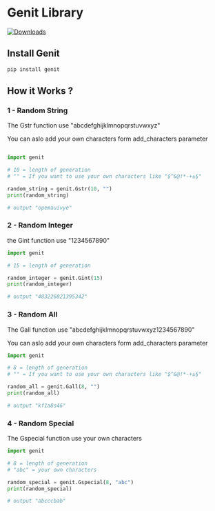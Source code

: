 Genit Library<a name="TOP"></a>
===================
[![Downloads](https://static.pepy.tech/personalized-badge/genit?period=total&units=international_system&left_color=lightgrey&right_color=grey&left_text=Downloads)](https://pepy.tech/project/genit)

## Install Genit ##
```bash
pip install genit
```
## How it Works ? ##

### 1 -  Random String ###

The Gstr function use "abcdefghijklmnopqrstuvwxyz"

You can aslo add your own characters form add_characters parameter

```python

import genit

# 10 = length of generation
# "" = If you want to use your own characters like "$^&@!*-+±§"

random_string = genit.Gstr(10, "")
print(random_string)

# output "opemauivye"
```

### 2 -  Random Integer ###

the Gint function use "1234567890"

```python
import genit

# 15 = length of generation

random_integer = genit.Gint(15)
print(random_integer)

# output "483226821395342"
```

### 3 -  Random All ###

The Gall function use "abcdefghijklmnopqrstuvwxyz1234567890"

You can aslo add your own characters form add_characters parameter

```python
import genit

# 8 = length of generation
# "" = If you want to use your own characters like "$^&@!*-+±§"

random_all = genit.Gall(8, "")
print(random_all)

# output "kf1a8s46"
```

### 4 -  Random Special ###

The Gspecial function use your own characters

```python
import genit

# 8 = length of generation
# "abc" = your own characters

random_special = genit.Gspecial(8, "abc")
print(random_special)

# output "abcccbab"
```
